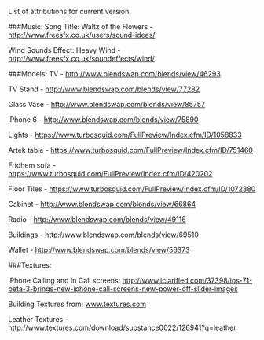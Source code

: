 List of attributions for current version:

###Music:
Song Title: Waltz of the Flowers - http://www.freesfx.co.uk/users/sound-ideas/

Wind Sounds Effect: Heavy Wind - http://www.freesfx.co.uk/soundeffects/wind/

###Models:
TV - http://www.blendswap.com/blends/view/46293

TV Stand - http://www.blendswap.com/blends/view/77282

Glass Vase - http://www.blendswap.com/blends/view/85757

iPhone 6 - http://www.blendswap.com/blends/view/75890

Lights - https://www.turbosquid.com/FullPreview/Index.cfm/ID/1058833

Artek table - https://www.turbosquid.com/FullPreview/Index.cfm/ID/751460

Fridhem sofa - https://www.turbosquid.com/FullPreview/Index.cfm/ID/420202

Floor Tiles - https://www.turbosquid.com/FullPreview/Index.cfm/ID/1072380

Cabinet - http://www.blendswap.com/blends/view/66864

Radio - http://www.blendswap.com/blends/view/49116

Buildings - http://www.blendswap.com/blends/view/69510

Wallet - http://www.blendswap.com/blends/view/56373

###Textures:

iPhone Calling and In Call screens: http://www.iclarified.com/37398/ios-71-beta-3-brings-new-iphone-call-screens-new-power-off-slider-images

Building Textures from: www.textures.com

Leather Textures - http://www.textures.com/download/substance0022/126941?q=leather


